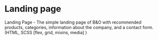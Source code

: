 # Landing page

Landing Page - The simple landing page of B&O with recommended products, categories,
information about the company, and a contact form.
(HTML, SCSS [flex, grid, mixins, media] )
